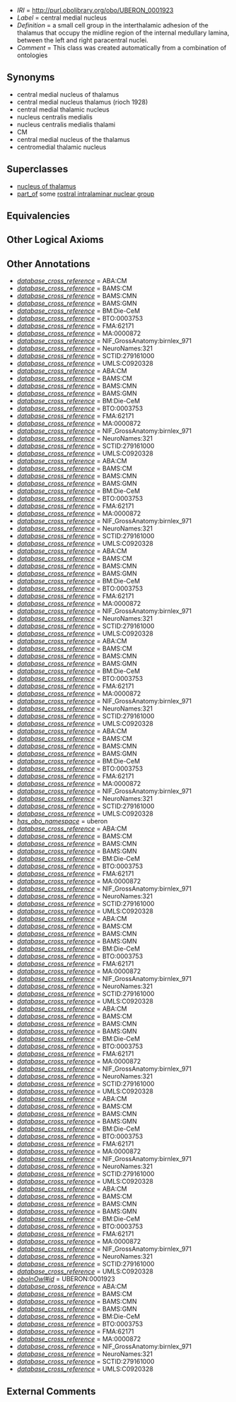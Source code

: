  * *IRI* = http://purl.obolibrary.org/obo/UBERON_0001923
 * *Label* = central medial nucleus
 * *Definition* = a small cell group in the interthalamic adhesion of the thalamus that occupy the midline region of the internal medullary lamina, between the left and right paracentral nuclei.
 * *Comment* = This class was created automatically from a combination of ontologies

## Synonyms

 * central medial nucleus of thalamus
 * central medial nucleus thalamus (rioch 1928)
 * central medial thalamic nucleus
 * nucleus centralis medialis
 * nucleus centralis medialis thalami
 * CM
 * central medial nucleus of the thalamus
 * centromedial thalamic nucleus

## Superclasses

 * [nucleus of thalamus](../../UBERON/92/UBERON_0007692.md)
 * [part_of](../../BFO/50/BFO_0000050.md) some [rostral intralaminar nuclear group](../../UBERON/65/UBERON_0002965.md)

## Equivalencies


## Other Logical Axioms


## Other Annotations

 * *[database_cross_reference](../../ef/oboInOwl#hasDbXref.md)* = ABA:CM
 * *[database_cross_reference](../../ef/oboInOwl#hasDbXref.md)* = BAMS:CM
 * *[database_cross_reference](../../ef/oboInOwl#hasDbXref.md)* = BAMS:CMN
 * *[database_cross_reference](../../ef/oboInOwl#hasDbXref.md)* = BAMS:GMN
 * *[database_cross_reference](../../ef/oboInOwl#hasDbXref.md)* = BM:Die-CeM
 * *[database_cross_reference](../../ef/oboInOwl#hasDbXref.md)* = BTO:0003753
 * *[database_cross_reference](../../ef/oboInOwl#hasDbXref.md)* = FMA:62171
 * *[database_cross_reference](../../ef/oboInOwl#hasDbXref.md)* = MA:0000872
 * *[database_cross_reference](../../ef/oboInOwl#hasDbXref.md)* = NIF_GrossAnatomy:birnlex_971
 * *[database_cross_reference](../../ef/oboInOwl#hasDbXref.md)* = NeuroNames:321
 * *[database_cross_reference](../../ef/oboInOwl#hasDbXref.md)* = SCTID:279161000
 * *[database_cross_reference](../../ef/oboInOwl#hasDbXref.md)* = UMLS:C0920328
 * *[database_cross_reference](../../ef/oboInOwl#hasDbXref.md)* = ABA:CM
 * *[database_cross_reference](../../ef/oboInOwl#hasDbXref.md)* = BAMS:CM
 * *[database_cross_reference](../../ef/oboInOwl#hasDbXref.md)* = BAMS:CMN
 * *[database_cross_reference](../../ef/oboInOwl#hasDbXref.md)* = BAMS:GMN
 * *[database_cross_reference](../../ef/oboInOwl#hasDbXref.md)* = BM:Die-CeM
 * *[database_cross_reference](../../ef/oboInOwl#hasDbXref.md)* = BTO:0003753
 * *[database_cross_reference](../../ef/oboInOwl#hasDbXref.md)* = FMA:62171
 * *[database_cross_reference](../../ef/oboInOwl#hasDbXref.md)* = MA:0000872
 * *[database_cross_reference](../../ef/oboInOwl#hasDbXref.md)* = NIF_GrossAnatomy:birnlex_971
 * *[database_cross_reference](../../ef/oboInOwl#hasDbXref.md)* = NeuroNames:321
 * *[database_cross_reference](../../ef/oboInOwl#hasDbXref.md)* = SCTID:279161000
 * *[database_cross_reference](../../ef/oboInOwl#hasDbXref.md)* = UMLS:C0920328
 * *[database_cross_reference](../../ef/oboInOwl#hasDbXref.md)* = ABA:CM
 * *[database_cross_reference](../../ef/oboInOwl#hasDbXref.md)* = BAMS:CM
 * *[database_cross_reference](../../ef/oboInOwl#hasDbXref.md)* = BAMS:CMN
 * *[database_cross_reference](../../ef/oboInOwl#hasDbXref.md)* = BAMS:GMN
 * *[database_cross_reference](../../ef/oboInOwl#hasDbXref.md)* = BM:Die-CeM
 * *[database_cross_reference](../../ef/oboInOwl#hasDbXref.md)* = BTO:0003753
 * *[database_cross_reference](../../ef/oboInOwl#hasDbXref.md)* = FMA:62171
 * *[database_cross_reference](../../ef/oboInOwl#hasDbXref.md)* = MA:0000872
 * *[database_cross_reference](../../ef/oboInOwl#hasDbXref.md)* = NIF_GrossAnatomy:birnlex_971
 * *[database_cross_reference](../../ef/oboInOwl#hasDbXref.md)* = NeuroNames:321
 * *[database_cross_reference](../../ef/oboInOwl#hasDbXref.md)* = SCTID:279161000
 * *[database_cross_reference](../../ef/oboInOwl#hasDbXref.md)* = UMLS:C0920328
 * *[database_cross_reference](../../ef/oboInOwl#hasDbXref.md)* = ABA:CM
 * *[database_cross_reference](../../ef/oboInOwl#hasDbXref.md)* = BAMS:CM
 * *[database_cross_reference](../../ef/oboInOwl#hasDbXref.md)* = BAMS:CMN
 * *[database_cross_reference](../../ef/oboInOwl#hasDbXref.md)* = BAMS:GMN
 * *[database_cross_reference](../../ef/oboInOwl#hasDbXref.md)* = BM:Die-CeM
 * *[database_cross_reference](../../ef/oboInOwl#hasDbXref.md)* = BTO:0003753
 * *[database_cross_reference](../../ef/oboInOwl#hasDbXref.md)* = FMA:62171
 * *[database_cross_reference](../../ef/oboInOwl#hasDbXref.md)* = MA:0000872
 * *[database_cross_reference](../../ef/oboInOwl#hasDbXref.md)* = NIF_GrossAnatomy:birnlex_971
 * *[database_cross_reference](../../ef/oboInOwl#hasDbXref.md)* = NeuroNames:321
 * *[database_cross_reference](../../ef/oboInOwl#hasDbXref.md)* = SCTID:279161000
 * *[database_cross_reference](../../ef/oboInOwl#hasDbXref.md)* = UMLS:C0920328
 * *[database_cross_reference](../../ef/oboInOwl#hasDbXref.md)* = ABA:CM
 * *[database_cross_reference](../../ef/oboInOwl#hasDbXref.md)* = BAMS:CM
 * *[database_cross_reference](../../ef/oboInOwl#hasDbXref.md)* = BAMS:CMN
 * *[database_cross_reference](../../ef/oboInOwl#hasDbXref.md)* = BAMS:GMN
 * *[database_cross_reference](../../ef/oboInOwl#hasDbXref.md)* = BM:Die-CeM
 * *[database_cross_reference](../../ef/oboInOwl#hasDbXref.md)* = BTO:0003753
 * *[database_cross_reference](../../ef/oboInOwl#hasDbXref.md)* = FMA:62171
 * *[database_cross_reference](../../ef/oboInOwl#hasDbXref.md)* = MA:0000872
 * *[database_cross_reference](../../ef/oboInOwl#hasDbXref.md)* = NIF_GrossAnatomy:birnlex_971
 * *[database_cross_reference](../../ef/oboInOwl#hasDbXref.md)* = NeuroNames:321
 * *[database_cross_reference](../../ef/oboInOwl#hasDbXref.md)* = SCTID:279161000
 * *[database_cross_reference](../../ef/oboInOwl#hasDbXref.md)* = UMLS:C0920328
 * *[database_cross_reference](../../ef/oboInOwl#hasDbXref.md)* = ABA:CM
 * *[database_cross_reference](../../ef/oboInOwl#hasDbXref.md)* = BAMS:CM
 * *[database_cross_reference](../../ef/oboInOwl#hasDbXref.md)* = BAMS:CMN
 * *[database_cross_reference](../../ef/oboInOwl#hasDbXref.md)* = BAMS:GMN
 * *[database_cross_reference](../../ef/oboInOwl#hasDbXref.md)* = BM:Die-CeM
 * *[database_cross_reference](../../ef/oboInOwl#hasDbXref.md)* = BTO:0003753
 * *[database_cross_reference](../../ef/oboInOwl#hasDbXref.md)* = FMA:62171
 * *[database_cross_reference](../../ef/oboInOwl#hasDbXref.md)* = MA:0000872
 * *[database_cross_reference](../../ef/oboInOwl#hasDbXref.md)* = NIF_GrossAnatomy:birnlex_971
 * *[database_cross_reference](../../ef/oboInOwl#hasDbXref.md)* = NeuroNames:321
 * *[database_cross_reference](../../ef/oboInOwl#hasDbXref.md)* = SCTID:279161000
 * *[database_cross_reference](../../ef/oboInOwl#hasDbXref.md)* = UMLS:C0920328
 * *[has_obo_namespace](../../ce/oboInOwl#hasOBONamespace.md)* = uberon
 * *[database_cross_reference](../../ef/oboInOwl#hasDbXref.md)* = ABA:CM
 * *[database_cross_reference](../../ef/oboInOwl#hasDbXref.md)* = BAMS:CM
 * *[database_cross_reference](../../ef/oboInOwl#hasDbXref.md)* = BAMS:CMN
 * *[database_cross_reference](../../ef/oboInOwl#hasDbXref.md)* = BAMS:GMN
 * *[database_cross_reference](../../ef/oboInOwl#hasDbXref.md)* = BM:Die-CeM
 * *[database_cross_reference](../../ef/oboInOwl#hasDbXref.md)* = BTO:0003753
 * *[database_cross_reference](../../ef/oboInOwl#hasDbXref.md)* = FMA:62171
 * *[database_cross_reference](../../ef/oboInOwl#hasDbXref.md)* = MA:0000872
 * *[database_cross_reference](../../ef/oboInOwl#hasDbXref.md)* = NIF_GrossAnatomy:birnlex_971
 * *[database_cross_reference](../../ef/oboInOwl#hasDbXref.md)* = NeuroNames:321
 * *[database_cross_reference](../../ef/oboInOwl#hasDbXref.md)* = SCTID:279161000
 * *[database_cross_reference](../../ef/oboInOwl#hasDbXref.md)* = UMLS:C0920328
 * *[database_cross_reference](../../ef/oboInOwl#hasDbXref.md)* = ABA:CM
 * *[database_cross_reference](../../ef/oboInOwl#hasDbXref.md)* = BAMS:CM
 * *[database_cross_reference](../../ef/oboInOwl#hasDbXref.md)* = BAMS:CMN
 * *[database_cross_reference](../../ef/oboInOwl#hasDbXref.md)* = BAMS:GMN
 * *[database_cross_reference](../../ef/oboInOwl#hasDbXref.md)* = BM:Die-CeM
 * *[database_cross_reference](../../ef/oboInOwl#hasDbXref.md)* = BTO:0003753
 * *[database_cross_reference](../../ef/oboInOwl#hasDbXref.md)* = FMA:62171
 * *[database_cross_reference](../../ef/oboInOwl#hasDbXref.md)* = MA:0000872
 * *[database_cross_reference](../../ef/oboInOwl#hasDbXref.md)* = NIF_GrossAnatomy:birnlex_971
 * *[database_cross_reference](../../ef/oboInOwl#hasDbXref.md)* = NeuroNames:321
 * *[database_cross_reference](../../ef/oboInOwl#hasDbXref.md)* = SCTID:279161000
 * *[database_cross_reference](../../ef/oboInOwl#hasDbXref.md)* = UMLS:C0920328
 * *[database_cross_reference](../../ef/oboInOwl#hasDbXref.md)* = ABA:CM
 * *[database_cross_reference](../../ef/oboInOwl#hasDbXref.md)* = BAMS:CM
 * *[database_cross_reference](../../ef/oboInOwl#hasDbXref.md)* = BAMS:CMN
 * *[database_cross_reference](../../ef/oboInOwl#hasDbXref.md)* = BAMS:GMN
 * *[database_cross_reference](../../ef/oboInOwl#hasDbXref.md)* = BM:Die-CeM
 * *[database_cross_reference](../../ef/oboInOwl#hasDbXref.md)* = BTO:0003753
 * *[database_cross_reference](../../ef/oboInOwl#hasDbXref.md)* = FMA:62171
 * *[database_cross_reference](../../ef/oboInOwl#hasDbXref.md)* = MA:0000872
 * *[database_cross_reference](../../ef/oboInOwl#hasDbXref.md)* = NIF_GrossAnatomy:birnlex_971
 * *[database_cross_reference](../../ef/oboInOwl#hasDbXref.md)* = NeuroNames:321
 * *[database_cross_reference](../../ef/oboInOwl#hasDbXref.md)* = SCTID:279161000
 * *[database_cross_reference](../../ef/oboInOwl#hasDbXref.md)* = UMLS:C0920328
 * *[database_cross_reference](../../ef/oboInOwl#hasDbXref.md)* = ABA:CM
 * *[database_cross_reference](../../ef/oboInOwl#hasDbXref.md)* = BAMS:CM
 * *[database_cross_reference](../../ef/oboInOwl#hasDbXref.md)* = BAMS:CMN
 * *[database_cross_reference](../../ef/oboInOwl#hasDbXref.md)* = BAMS:GMN
 * *[database_cross_reference](../../ef/oboInOwl#hasDbXref.md)* = BM:Die-CeM
 * *[database_cross_reference](../../ef/oboInOwl#hasDbXref.md)* = BTO:0003753
 * *[database_cross_reference](../../ef/oboInOwl#hasDbXref.md)* = FMA:62171
 * *[database_cross_reference](../../ef/oboInOwl#hasDbXref.md)* = MA:0000872
 * *[database_cross_reference](../../ef/oboInOwl#hasDbXref.md)* = NIF_GrossAnatomy:birnlex_971
 * *[database_cross_reference](../../ef/oboInOwl#hasDbXref.md)* = NeuroNames:321
 * *[database_cross_reference](../../ef/oboInOwl#hasDbXref.md)* = SCTID:279161000
 * *[database_cross_reference](../../ef/oboInOwl#hasDbXref.md)* = UMLS:C0920328
 * *[database_cross_reference](../../ef/oboInOwl#hasDbXref.md)* = ABA:CM
 * *[database_cross_reference](../../ef/oboInOwl#hasDbXref.md)* = BAMS:CM
 * *[database_cross_reference](../../ef/oboInOwl#hasDbXref.md)* = BAMS:CMN
 * *[database_cross_reference](../../ef/oboInOwl#hasDbXref.md)* = BAMS:GMN
 * *[database_cross_reference](../../ef/oboInOwl#hasDbXref.md)* = BM:Die-CeM
 * *[database_cross_reference](../../ef/oboInOwl#hasDbXref.md)* = BTO:0003753
 * *[database_cross_reference](../../ef/oboInOwl#hasDbXref.md)* = FMA:62171
 * *[database_cross_reference](../../ef/oboInOwl#hasDbXref.md)* = MA:0000872
 * *[database_cross_reference](../../ef/oboInOwl#hasDbXref.md)* = NIF_GrossAnatomy:birnlex_971
 * *[database_cross_reference](../../ef/oboInOwl#hasDbXref.md)* = NeuroNames:321
 * *[database_cross_reference](../../ef/oboInOwl#hasDbXref.md)* = SCTID:279161000
 * *[database_cross_reference](../../ef/oboInOwl#hasDbXref.md)* = UMLS:C0920328
 * *[oboInOwl#id](../../id/oboInOwl#id.md)* = UBERON:0001923
 * *[database_cross_reference](../../ef/oboInOwl#hasDbXref.md)* = ABA:CM
 * *[database_cross_reference](../../ef/oboInOwl#hasDbXref.md)* = BAMS:CM
 * *[database_cross_reference](../../ef/oboInOwl#hasDbXref.md)* = BAMS:CMN
 * *[database_cross_reference](../../ef/oboInOwl#hasDbXref.md)* = BAMS:GMN
 * *[database_cross_reference](../../ef/oboInOwl#hasDbXref.md)* = BM:Die-CeM
 * *[database_cross_reference](../../ef/oboInOwl#hasDbXref.md)* = BTO:0003753
 * *[database_cross_reference](../../ef/oboInOwl#hasDbXref.md)* = FMA:62171
 * *[database_cross_reference](../../ef/oboInOwl#hasDbXref.md)* = MA:0000872
 * *[database_cross_reference](../../ef/oboInOwl#hasDbXref.md)* = NIF_GrossAnatomy:birnlex_971
 * *[database_cross_reference](../../ef/oboInOwl#hasDbXref.md)* = NeuroNames:321
 * *[database_cross_reference](../../ef/oboInOwl#hasDbXref.md)* = SCTID:279161000
 * *[database_cross_reference](../../ef/oboInOwl#hasDbXref.md)* = UMLS:C0920328

## External Comments

